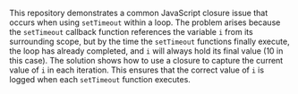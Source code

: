 This repository demonstrates a common JavaScript closure issue that occurs when using `setTimeout` within a loop. The problem arises because the `setTimeout` callback function references the variable `i` from its surrounding scope, but by the time the `setTimeout` functions finally execute, the loop has already completed, and `i` will always hold its final value (10 in this case). The solution shows how to use a closure to capture the current value of `i` in each iteration.  This ensures that the correct value of `i` is logged when each `setTimeout` function executes.